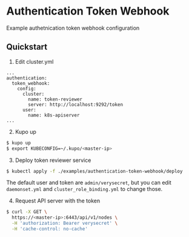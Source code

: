 # Authentication Token Webhook

Example authetnication token webhook configuration

## Quickstart

1. Edit cluster.yml
```
...
authentication:
  token_webhook:
    config:
      cluster:
        name: token-reviewer
        server: http://localhost:9292/token
      user:
        name: k8s-apiserver
...
```

2. Kupo up

```sh
$ kupo up
$ export KUBECONFIG=~/.kupo/<master-ip>
```

3. Deploy token reviewer service

```sh
$ kubectl apply -f ./examples/authentication-token-webhook/deploy
```
The default user and token are `admin/verysecret`, but you can edit `daemonset.yml` and `cluster_role_binding.yml` to change those.

4. Request API server with the token
```sh
$ curl -X GET \
  https://<master-ip>:6443/api/v1/nodes \
  -H 'authorization: Bearer verysecret' \
  -H 'cache-control: no-cache'
```

